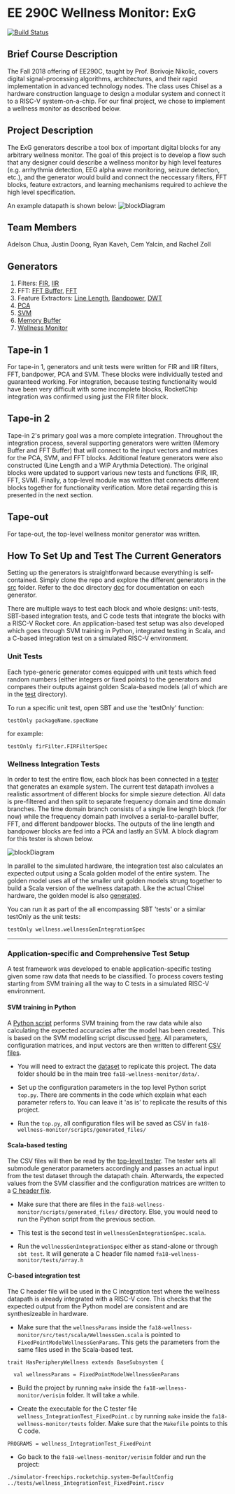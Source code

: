 # EE 290C Wellness Monitor: ExG

[![Build Status](https://travis-ci.org/ucberkeley-ee290c/fa18-wellness-monitor.svg?branch=master)](https://travis-ci.org/ucberkeley-ee290c/fa18-wellness-monitor)

## Brief Course Description
The Fall 2018 offering of EE290C, taught by Prof. Borivoje Nikolic, covers digital signal-processing algorithms, architectures, and their rapid implementation in advanced technology nodes. The class uses Chisel as a hardware construction language to design a modular system and connect it to a RISC-V system-on-a-chip. For our final project, we chose to implement a wellness monitor as described below.

## Project Description
The ExG generators describe a tool box of important digital blocks for any arbitrary wellness monitor. The goal of this project is to develop a flow such that any designer could describe a wellness monitor by high level features (e.g. arrhythmia detection, EEG alpha wave monitoring, seizure detection, etc.), and the generator would build and connect the neccessary filters, FFT blocks, feature extractors, and learning mechanisms required to achieve the high level specification.

An example datapath is shown below:
![blockDiagram](doc/images/exgBlockDiagram.png)

## Team Members
Adelson Chua, Justin Doong, Ryan Kaveh, Cem Yalcin, and Rachel Zoll

## Generators
1) Filters:
[FIR](https://github.com/ucberkeley-ee290c/fa18-wellness-monitor/blob/master/doc/firFilter.md), 
[IIR](https://github.com/ucberkeley-ee290c/fa18-wellness-monitor/blob/master/doc/iir.md)
2) FFT:
[FFT Buffer](https://github.com/ucberkeley-ee290c/fa18-wellness-monitor/blob/master/doc/fftbuffer.md), [FFT](https://github.com/ucberkeley-ee290c/fa18-wellness-monitor/blob/master/doc/fft.md)
3) Feature Extractors:
[Line Length](https://github.com/ucberkeley-ee290c/fa18-wellness-monitor/blob/master/doc/linelength.md),
[Bandpower](https://github.com/ucberkeley-ee290c/fa18-wellness-monitor/blob/master/doc/bandpower.md),
[DWT](https://github.com/ucberkeley-ee290c/fa18-wellness-monitor/blob/master/doc/dwt.md)
4) [PCA](https://github.com/ucberkeley-ee290c/fa18-wellness-monitor/blob/master/doc/pca.md)
5) [SVM](https://github.com/ucberkeley-ee290c/fa18-wellness-monitor/blob/master/doc/svm.md)
6) [Memory Buffer](https://github.com/ucberkeley-ee290c/fa18-wellness-monitor/tree/master/doc)
7) [Wellness Monitor](https://github.com/ucberkeley-ee290c/fa18-wellness-monitor/blob/master/doc/wellness-monitor.md)

## Tape-in 1
For tape-in 1, generators and unit tests were written for FIR and IIR filters, FFT, bandpower, PCA and SVM. These blocks were individually tested and guaranteed working. For integration, because testing functionality would have been very difficult with some incomplete blocks, RocketChip integration was confirmed using just the FIR filter block.

## Tape-in 2
Tape-in 2's primary goal was a more complete integration. Throughout the integration process, several supporting generators were written (Memory Buffer and FFT Buffer) that will connect to the input vectors and matrices for the PCA, SVM, and FFT blocks. Additional feature generators were also constructed (Line Length and a WIP Arythmia Detection). The original blocks were updated to support various new tests and functions (FIR, IIR, FFT, SVM). Finally, a top-level module was written that connects different blocks together for functionality verification. More detail regarding this is presented in the next section.

## Tape-out
For tape-out, the top-level wellness monitor generator was written.

## How To Set Up and Test The Current Generators
Setting up the generators is straightforward because everything is self-contained. Simply clone the repo and explore the different generators in the [src](https://github.com/ucberkeley-ee290c/fa18-wellness-monitor/tree/master/src/main/scala) folder. Refer to the doc directory [doc](https://github.com/ucberkeley-ee290c/fa18-wellness-monitor/tree/master/doc) for documentation on each generator.

There are multiple ways to test each block and whole designs: unit-tests, SBT-based integration tests, and C code tests that integrate the blocks with a RISC-V Rocket core. An application-based test setup was also developed which goes through SVM training in Python, integrated testing in Scala, and a C-based integration test on a simulated RISC-V environment.

### Unit Tests
Each type-generic generator comes equipped with unit tests which feed random numbers (either integers or fixed points) to the generators and compares their outputs against golden Scala-based models (all of which are in the [test](https://github.com/ucberkeley-ee290c/fa18-wellness-monitor/tree/master/src/test/scala) directory). 

To run a specific unit test, open SBT and use the 'testOnly' function:

```
testOnly packageName.specName
```
for example:
```
testOnly firFilter.FIRFilterSpec
```

### Wellness Integration Tests
In order to test the entire flow, each block has been connected in a [tester](https://github.com/ucberkeley-ee290c/fa18-wellness-monitor/blob/master/src/test/scala/WellnessGenIntegrationSpec.scala) that generates an example system. The current test datapath involves a realistic assortment of different blocks for simple siezure detection. All data is pre-filtered and then split to separate frequency domain and time domain branches. The time domain branch consists of a single line length block (for now) while the frequency domain path involves a serial-to-parallel buffer, FFT, and different bandpower blocks. The outputs of the line length and bandpower blocks are fed into a PCA and lastly an SVM. A block diagram for this tester is shown below.

![blockDiagram](doc/images/testBlockDiagram.png)

In parallel to the simulated hardware, the integration test also calculates an expected output using a Scala golden model of the entire system. The golden model uses all of the smaller unit golden models strung together to build a Scala version of the wellness datapath. Like the actual Chisel hardware, the golden model is also [generated](https://github.com/ucberkeley-ee290c/fa18-wellness-monitor/blob/master/src/test/scala/WellnessGenIntegrationTester.scala).

You can run it as part of the all encompassing SBT 'tests' or a similar testOnly as the unit tests:
```
testOnly wellness.wellnessGenIntegrationSpec
```
---

### Application-specific and Comprehensive Test Setup
A test framework was developed to enable application-specific testing given some raw data that needs to be classified. To process covers testing starting from SVM training all the way to C tests in a simulated RISC-V environment.

#### SVM training in Python
A [Python script](https://github.com/ucberkeley-ee290c/fa18-wellness-monitor/tree/master/scripts/top.py) performs SVM training from the raw data while also calculating the expected accuracies after the model has been created. This is based on the SVM modelling script discussed [here](https://github.com/ucberkeley-ee290c/fa18-wellness-monitor/tree/master/doc/svm_tutorial.md). All parameters, configuration matrices, and input vectors are then written to different [CSV files](https://github.com/ucberkeley-ee290c/fa18-wellness-monitor/tree/master/scripts/generated_files).

* You will need to extract the [dataset](https://github.com/ucberkeley-ee290c/fa18-wellness-monitor/tree/master/data.zip) to replicate this project. The data folder should be in the main tree ``fa18-wellness-monitor/data/``.

* Set up the configuration parameters in the top level Python script ``top.py``. There are comments in the code which explain what each parameter refers to. You can leave it 'as is' to replicate the results of this project.

* Run the ``top.py``, all configuration files will be saved as CSV in ``fa18-wellness-monitor/scripts/generated_files/``

#### Scala-based testing
The CSV files will then be read by the [top-level tester](https://github.com/ucberkeley-ee290c/fa18-wellness-monitor/blob/master/src/test/scala/WellnessGenIntegrationTester.scala). The tester sets all submodule generator parameters accordingly and passes an actual input from the test dataset through the datapath chain. Afterwards, the expected values from the SVM classifier and the configuration matrices are written to a [C header file](https://github.com/ucberkeley-ee290c/fa18-wellness-monitor/blob/master/tests/arrays.h).

* Make sure that there are files in the ``fa18-wellness-monitor/scripts/generated_files/`` directory. Else, you would need to run the Python script from the previous section.

* This test is the second test in `wellnessGenIntegrationSpec.scala`.

* Run the ``wellnessGenIntegrationSpec`` either as stand-alone or through ``sbt test``. It will generate a C header file named ``fa18-wellness-monitor/tests/array.h``

#### C-based integration test
The C header file will be used in the C integration test where the wellness datapath is already integrated with a RISC-V core. This checks that the expected output from the Python model are consistent and are synthesizeable in hardware.

* Make sure that the ``wellnessParams`` inside the ``fa18-wellness-monitor/src/test/scala/WellnessGen.scala`` is pointed to ``FixedPointModelWellnessGenParams``. This gets the parameters from the same files used in the Scala-based test.

```
trait HasPeripheryWellness extends BaseSubsystem {

  val wellnessParams = FixedPointModelWellnessGenParams
```

* Build the project by running ``make`` inside the ``fa18-wellness-monitor/verisim`` folder. It will take a while. 

* Create the executable for the C tester file ``wellness_IntegrationTest_FixedPoint.c`` by running ``make`` inside the ``fa18-wellness-monitor/tests`` folder. Make sure that the ``Makefile`` points to this C code.

```
PROGRAMS = wellness_IntegrationTest_FixedPoint
```

* Go back to the ``fa18-wellness-monitor/verisim`` folder and run the project:

```
./simulator-freechips.rocketchip.system-DefaultConfig ../tests/wellness_IntegrationTest_FixedPoint.riscv 
```

